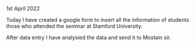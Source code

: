 1st April 2022

Today I have created a google form to insert all the information of students those who attended the seminar at Stamford University. 

After data entry I have analysied the data and send it to Mostain sir. 
